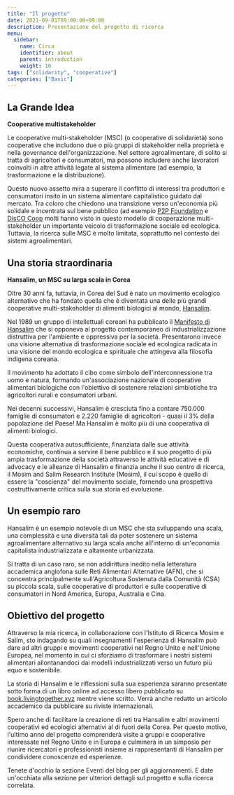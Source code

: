 ```yaml
---
title: "Il progetto"
date: 2021-09-01T09:00:00+09:00
description: Presentazione del progetto di ricerca
menu:
  sidebar:
    name: Circa
    identifier: about
    parent: introduction
    weight: 10
tags: ["solidarity", "cooperative"]
categories: ["Basic"]
---
```


## La Grande Idea

**Cooperative multistakeholder**

Le cooperative multi-stakeholder (MSC) (o cooperative di solidarietà) sono cooperative che includono due o più gruppi di stakeholder nella proprietà e nella governance dell'organizzazione. Nel settore agroalimentare, di solito si tratta di agricoltori e consumatori, ma possono includere anche lavoratori coinvolti in altre attività legate al sistema alimentare (ad esempio, la trasformazione e la distribuzione).

Questo nuovo assetto mira a superare il conflitto di interessi tra produttori e consumatori insito in un sistema alimentare capitalistico guidato dal mercato. Tra coloro che chiedono una transizione verso un'economia più solidale e incentrata sul bene pubblico (ad esempio [P2P Foundation](https://p2pfoundation.net/) e [DisCO Coop](https://disco.coop/) molti hanno visto in questo modello di cooperazione multi-stakeholder un importante veicolo di trasformazione sociale ed ecologica.  Tuttavia, la ricerca sulle MSC è molto limitata, soprattutto nel contesto dei sistemi agroalimentari.

## Una storia straordinaria

**Hansalim, un MSC su larga scala in Corea**

Oltre 30 anni fa, tuttavia, in Corea del Sud è nato un movimento ecologico alternativo che ha fondato quella che è diventata una delle più grandi cooperative multi-stakeholder di alimenti biologici al mondo, [Hansalim](http://www.hansalim.or.kr/).

Nel 1989 un gruppo di intellettuali coreani ha pubblicato il [Manifesto di Hansalim](http://www.mosim.or.kr/arc_list/3946) che si opponeva al progetto contemporaneo di industrializzazione distruttiva per l'ambiente e oppressiva per la società. Presentarono invece una visione alternativa di trasformazione sociale ed ecologica radicata in una visione del mondo ecologica e spirituale che attingeva alla filosofia indigena coreana.

Il movimento ha adottato il cibo come simbolo dell'interconnessione tra uomo e natura, formando un'associazione nazionale di cooperative alimentari biologiche con l'obiettivo di sostenere relazioni simbiotiche tra agricoltori rurali e consumatori urbani.

Nei decenni successivi, Hansalim è cresciuta fino a contare 750.000 famiglie di consumatori e 2.220 famiglie di agricoltori - quasi il 3% della popolazione del Paese! Ma Hansalim è molto più di una cooperativa di alimenti biologici.

Questa cooperativa autosufficiente, finanziata dalle sue attività economiche, continua a servire il bene pubblico e il suo progetto di più ampia trasformazione della società attraverso le attività educative e di advocacy e le alleanze di Hansalim e finanzia anche il suo centro di ricerca, il Mosim and Salim Research Institute (Mosim), il cui scopo è quello di essere la "coscienza" del movimento sociale, fornendo una prospettiva costruttivamente critica sulla sua storia ed evoluzione.

## Un esempio raro

Hansalim è un esempio notevole di un MSC che sta sviluppando una scala, una complessità e una diversità tali da poter sostenere un sistema agroalimentare alternativo su larga scala anche all'interno di un'economia capitalista industrializzata e altamente urbanizzata.

Si tratta di un caso raro, se non addirittura inedito nella letteratura accademica anglofona sulle Reti Alimentari Alternative (AFN), che si concentra principalmente sull'Agricoltura Sostenuta dalla Comunità (CSA) su piccola scala, sulle cooperative di produttori e sulle cooperative di consumatori in Nord America, Europa, Australia e Cina.

## Obiettivo del progetto

Attraverso la mia ricerca, in collaborazione con l'Istituto di Ricerca Mosim e Salim, sto indagando su quali insegnamenti l'esperienza di Hansalim può dare ad altri gruppi e movimenti cooperativi nel Regno Unito e nell'Unione Europea, nel momento in cui ci sforziamo di trasformare i nostri sistemi alimentari allontanandoci dai modelli industrializzati verso un futuro più equo e sostenibile.

La storia di Hansalim e le riflessioni sulla sua esperienza saranno presentate sotto forma di un libro online ad accesso libero pubblicato su [book.livingtogether.xyz](https://book.livingtogether.xyz/) mentre viene scritto. Verrà anche redatto un articolo accademico da pubblicare su riviste internazionali.

Spero anche di facilitare la creazione di reti tra Hansalim e altri movimenti cooperativi ed ecologici alternativi al di fuori della Corea. Per questo motivo, l'ultimo anno del progetto comprenderà visite a gruppi e cooperative interessate nel Regno Unito e in Europa e culminerà in un simposio per riunire ricercatori e professionisti insieme ai rappresentanti di Hansalim per condividere conoscenze ed esperienze.

Tenete d'occhio la sezione Eventi del blog per gli aggiornamenti. E date un'occhiata alla sezione per ulteriori dettagli sul progetto e sulla ricerca correlata.
